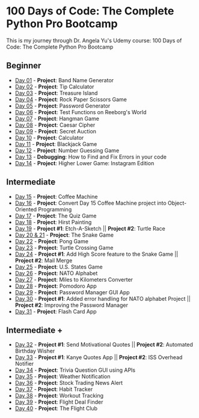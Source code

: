 # 100 Days of Code: The Complete Python Pro Bootcamp

This is my journey through Dr. Angela Yu's Udemy course: 100 Days of Code: The Complete Python Pro Bootcamp 

## Beginner

- [Day 01](https://github.com/cristobalgrau/100-days-of-python/tree/main/Beginner/Day-01) - **Project**: Band Name Generator
- [Day 02](https://github.com/cristobalgrau/100-days-of-python/tree/main/Beginner/Day-02) - **Project**: Tip Calculator
- [Day 03](https://github.com/cristobalgrau/100-days-of-python/tree/main/Beginner/Day-03) - **Project**: Treasure Island
- [Day 04](https://github.com/cristobalgrau/100-days-of-python/tree/main/Beginner/Day-04) - **Project**: Rock Paper Scissors Game
- [Day 05](https://github.com/cristobalgrau/100-days-of-python/tree/main/Beginner/Day-05) - **Project**: Password Generator
- [Day 06](https://github.com/cristobalgrau/100-days-of-python/tree/main/Beginner/Day-06) - **Project**: Test Functions on Reeborg's World
- [Day 07](https://github.com/cristobalgrau/100-days-of-python/tree/main/Beginner/Day-07) - **Project**: Hangman Game
- [Day 08](https://github.com/cristobalgrau/100-days-of-python/tree/main/Beginner/Day-08) - **Project**: Caesar Cipher
- [Day 09](https://github.com/cristobalgrau/100-days-of-python/tree/main/Beginner/Day-09) - **Project**: Secret Auction
- [Day 10](https://github.com/cristobalgrau/100-days-of-python/tree/main/Beginner/Day-10) - **Project**: Calculator
- [Day 11](https://github.com/cristobalgrau/100-days-of-python/tree/main/Beginner/Day-11) - **Project**: Blackjack Game
- [Day 12](https://github.com/cristobalgrau/100-days-of-python/tree/main/Beginner/Day-12) - **Project**: Number Guessing Game
- [Day 13](https://github.com/cristobalgrau/100-days-of-python/tree/main/Beginner/Day-13) - **Debugging**: How to Find and Fix Errors in your code 
- [Day 14](https://github.com/cristobalgrau/100-days-of-python/tree/main/Beginner/Day-14) - **Project**: Higher Lower Game: Instagram Edition

## Intermediate

- [Day 15](https://github.com/cristobalgrau/100-days-of-python/tree/main/Intermediate/Day-15) - **Project**: Coffee Machine
- [Day 16](https://github.com/cristobalgrau/100-days-of-python/tree/main/Intermediate/Day-16) - **Project**: Convert Day 15 Coffee Machine project into Object-Oriented Programming
- [Day 17](https://github.com/cristobalgrau/100-days-of-python/tree/main/Intermediate/Day-17) - **Project**: The Quiz Game
- [Day 18](https://github.com/cristobalgrau/100-days-of-python/tree/main/Intermediate/Day-18) - **Project**: Hirst Painting
- [Day 19](https://github.com/cristobalgrau/100-days-of-python/tree/main/Intermediate/Day-19) - **Project #1**: Etch-A-Sketch  ||  **Project #2**: Turtle Race
- [Day 20 & 21](https://github.com/cristobalgrau/100-days-of-python/tree/main/Intermediate/Day-20-21) - **Project**: The Snake Game
- [Day 22](https://github.com/cristobalgrau/100-days-of-python/tree/main/Intermediate/Day-22) - **Project**: Pong Game
- [Day 23](https://github.com/cristobalgrau/100-days-of-python/tree/main/Intermediate/Day-23) - **Project**: Turtle Crossing Game
- [Day 24](https://github.com/cristobalgrau/100-days-of-python/tree/main/Intermediate/Day-24) - **Project #1**: Add High Score feature to the Snake Game  ||  **Project #2**: Mail Merge
- [Day 25](https://github.com/cristobalgrau/100-days-of-python/tree/main/Intermediate/Day-25) - **Project**: U.S. States Game
- [Day 26](https://github.com/cristobalgrau/100-days-of-python/tree/main/Intermediate/Day-26) - **Project**: NATO Alphabet
- [Day 27](https://github.com/cristobalgrau/100-days-of-python/tree/main/Intermediate/Day-27) - **Project**: Miles to Kilometers Converter
- [Day 28](https://github.com/cristobalgrau/100-days-of-python/tree/main/Intermediate/Day-28) - **Project**: Pomodoro App
- [Day 29](https://github.com/cristobalgrau/100-days-of-python/tree/main/Intermediate/Day-29) - **Project**: Password Manager GUI App
- [Day 30](https://github.com/cristobalgrau/100-days-of-python/tree/main/Intermediate/Day-30) - **Project #1**: Added error handling for NATO alphabet Project  ||  **Project #2**: Improving the Password Manager
- [Day 31](https://github.com/cristobalgrau/100-days-of-python/tree/main/Intermediate/Day-31) - **Project**: Flash Card App

## Intermediate +

- [Day 32](https://github.com/cristobalgrau/100-days-of-python/tree/main/Intermediate%2B/day-32) - **Project #1**: Send Motivational Quotes  ||  **Project #2**: Automated Birthday Wisher
- [Day 33](https://github.com/cristobalgrau/100-days-of-python/tree/main/Intermediate%2B/day-33) - **Project #1**: Kanye Quotes App  ||  **Project #2**: ISS Overhead Notifier
- [Day 34](https://github.com/cristobalgrau/100-days-of-python/tree/main/Intermediate%2B/day-34) - **Project**: Trivia Question GUI using APIs
- [Day 35](https://github.com/cristobalgrau/100-days-of-python/tree/main/Intermediate%2B/day-35) - **Project**: Weather Notification
- [Day 36](https://github.com/cristobalgrau/100-days-of-python/tree/main/Intermediate%2B/day-36) - **Project**: Stock Trading News Alert
- [Day 37](https://github.com/cristobalgrau/100-days-of-python/tree/main/Intermediate%2B/day-37) - **Project**: Habit Tracker
- [Day 38](https://github.com/cristobalgrau/100-days-of-python/tree/main/Intermediate%2B/day-38) - **Project**: Workout Tracking
- [Day 39](https://github.com/cristobalgrau/100-days-of-python/tree/main/Intermediate%2B/day-39) - **Project**: Flight Deal Finder
- [Day 40](https://github.com/cristobalgrau/100-days-of-python/tree/main/Intermediate%2B/day-40) - **Project**: The Flight Club

